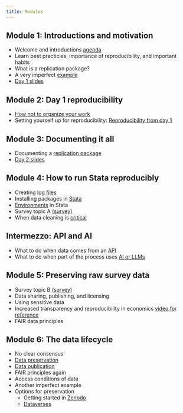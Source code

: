 ```yaml
---
title: Modules
---
```


## Module 1: Introductions and motivation
- Welcome and introductions [agenda](https://larsvilhuber.github.io/summer-school-qicss-2025/presentation/presentation.html#/walkthrough-of-the-agenda)
- Learn best practicies, importance of reproducibility, and important habits
- What is a replication package?
- A very imperfect [example](https://larsvilhuber.github.io/summer-school-qicss-2025/presentation/01-very-imperfect-example.html#/title-slide)
- [Day 1 slides](https://larsvilhuber.github.io/summer-school-qicss-2025/presentation/presentation.html#/title-slide) 

## Module 2: Day 1 reproducibility
- [How not to organize your work](https://utoronto-my.sharepoint.com/:p:/g/personal/michael_stepner_utoronto_ca/EQw-DkVwVvRKsFqMDR2poHYBzUCa4HeG02YJYB6fLqiUnA?rtime=rgDQ5zav3Ug)
- Setting yourself up for reproducibility: [Reproducibility from day 1](https://larsvilhuber.github.io/day1-tutorial/#/title-slide)

## Module 3: Documenting it all
- Documenting a [replication package](https://larsvilhuber.github.io/readme-presentation/#/title-slide)
- [Day 2 slides](https://larsvilhuber.github.io/summer-school-qicss-2025/presentation/day2.html#/title-slide)
  
## Module 4: How to run Stata reproducibly
- Creating [log files](https://larsvilhuber.github.io/self-checking-reproducibility/presentation/#/creating-log-files)
- Installing packages in [Stata](https://larsvilhuber.github.io/self-checking-reproducibility/presentation/#/environments)
- [Environments](https://larsvilhuber.github.io/self-checking-reproducibility/12-environments-in-stata.html) in Stata
- Survey topic A [(survey)](https://cornell.yul1.qualtrics.com/jfe/form/SV_cNkhKL69K2Ob7o2)
- When data cleaning is [critical](https://github.com/labordynamicsinstitute/very-imperfect-example-lesson/blob/main/programs/01_dataclean.do#L40) 

## Intermezzo: API and AI
- What to do when data comes from an [API](https://github.com/labordynamicsinstitute/alfred_example/)
- What to do when part of the process uses [AI or LLMs](https://larsvilhuber.github.io/reproducibility-for-llm/presentation/#/title-slide)

## Module 5: Preserving raw survey data
- Survey topic B [(survey)](https://cornell.yul1.qualtrics.com/jfe/form/SV_cNkhKL69K2Ob7o2)
- Data sharing, publishing, and licensing
- Using sensitive data
- Increased transparency and reproducibility in economics [video for reference](https://www.youtube.com/watch?v=pj-y3dLDOEA)
- FAIR data principles

## Module 6: The data lifecycle
- No clear consensus
- [Data preservation](https://larsvilhuber.github.io/summer-school-qicss-2025/presentation/day2.html#/what-is-preservation)
- [Data publication](https://larsvilhuber.github.io/summer-school-qicss-2025/presentation/day2.html#/what-is-publication)
- FAIR principles again
- Access conditions of data
- Another imperfect example
- Options for preservation
  - Getting started in [Zenodo](https://sandbox.zenodo.org/)
  - [Dataverses](https://borealisdata.ca/)
 
